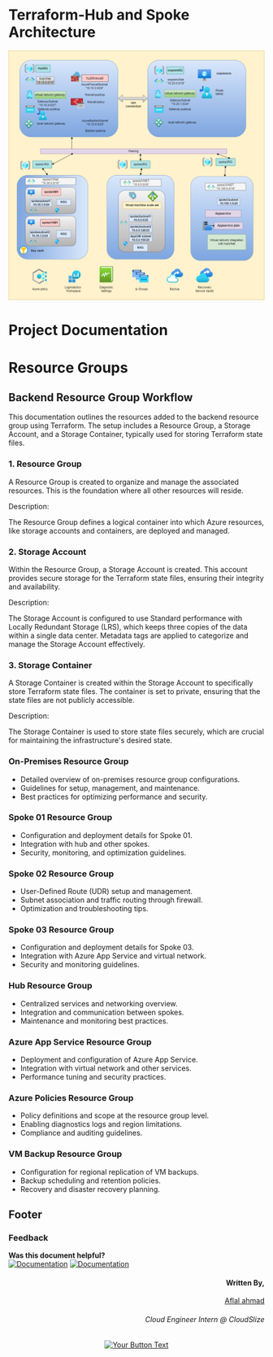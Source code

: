 # Terraform-Hub and Spoke Architecture
![hub and spoke final](Images/hub_spoke_overall.png)



# Project Documentation

# Resource Groups

## Backend Resource Group Workflow
This documentation outlines the resources added to the backend resource group using Terraform. The setup includes a Resource Group, a Storage Account, and a Storage Container, typically used for storing Terraform state files.

### 1. Resource Group
A Resource Group is created to organize and manage the associated resources. This is the foundation where all other resources will reside.

Description:

The Resource Group defines a logical container into which Azure resources, like storage accounts and containers, are deployed and managed.
### 2. Storage Account
Within the Resource Group, a Storage Account is created. This account provides secure storage for the Terraform state files, ensuring their integrity and availability.

Description:

The Storage Account is configured to use Standard performance with Locally Redundant Storage (LRS), which keeps three copies of the data within a single data center.
Metadata tags are applied to categorize and manage the Storage Account effectively.
### 3. Storage Container
A Storage Container is created within the Storage Account to specifically store Terraform state files. The container is set to private, ensuring that the state files are not publicly accessible.

Description:

The Storage Container is used to store state files securely, which are crucial for maintaining the infrastructure's desired state.

### On-Premises Resource Group
- Detailed overview of on-premises resource group configurations.
- Guidelines for setup, management, and maintenance.
- Best practices for optimizing performance and security.

### Spoke 01 Resource Group
- Configuration and deployment details for Spoke 01.
- Integration with hub and other spokes.
- Security, monitoring, and optimization guidelines.

### Spoke 02 Resource Group
- User-Defined Route (UDR) setup and management.
- Subnet association and traffic routing through firewall.
- Optimization and troubleshooting tips.

### Spoke 03 Resource Group
- Configuration and deployment details for Spoke 03.
- Integration with Azure App Service and virtual network.
- Security and monitoring guidelines.

### Hub Resource Group
- Centralized services and networking overview.
- Integration and communication between spokes.
- Maintenance and monitoring best practices.

### Azure App Service Resource Group
- Deployment and configuration of Azure App Service.
- Integration with virtual network and other services.
- Performance tuning and security practices.

### Azure Policies Resource Group
- Policy definitions and scope at the resource group level.
- Enabling diagnostics logs and region limitations.
- Compliance and auditing guidelines.

### VM Backup Resource Group
- Configuration for regional replication of VM backups.
- Backup scheduling and retention policies.
- Recovery and disaster recovery planning.

## Footer

### Feedback
**Was this document helpful?** </br>
[![Documentation](https://img.shields.io/badge/Yes-blue?style=for-the-badge)](#) [![Documentation](https://img.shields.io/badge/No-blue?style=for-the-badge)](#)


<div align="right"><h4>Written By,</h4>
<a href="https://www.linkedin.com/in/aflalahmadav/">Aflal ahmad</a>
<h6>Cloud Engineer Intern @ CloudSlize</h6>
</div>

<div align="center">


[![Your Button Text](https://img.shields.io/badge/Thank_you!-Your_Color?style=for-the-badge)](#)

</div>
